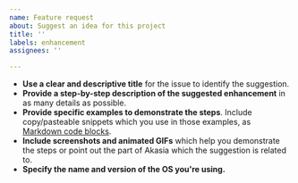 ```yaml
---
name: Feature request
about: Suggest an idea for this project
title: ''
labels: enhancement
assignees: ''

---
```


* **Use a clear and descriptive title** for the issue to identify the suggestion.
* **Provide a step-by-step description of the suggested enhancement** in as many details as possible.
* **Provide specific examples to demonstrate the steps**. Include copy/pasteable snippets which you use in those examples, as [Markdown code blocks](https://help.github.com/articles/markdown-basics/#multiple-lines).
* **Include screenshots and animated GIFs** which help you demonstrate the steps or point out the part of Akasia which the suggestion is related to.
* **Specify the name and version of the OS you're using.**
